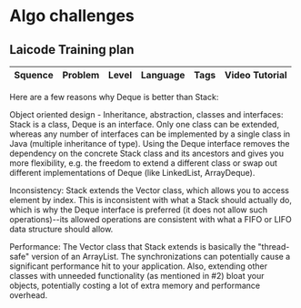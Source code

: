 # Algo challenges

## Laicode Training plan

| Squence | Problem       | Level  | Language  | Tags | Video Tutorial|
|:-------:|:--------------|:------:|:---------:|:----:|:-------------:|


Here are a few reasons why Deque is better than Stack:

Object oriented design - Inheritance, abstraction, classes and interfaces: Stack is a class, Deque is an interface. Only one class can be extended, whereas any number of interfaces can be implemented by a single class in Java (multiple inheritance of type). Using the Deque interface removes the dependency on the concrete Stack class and its ancestors and gives you more flexibility, e.g. the freedom to extend a different class or swap out different implementations of Deque (like LinkedList, ArrayDeque).

Inconsistency: Stack extends the Vector class, which allows you to access element by index. This is inconsistent with what a Stack should actually do, which is why the Deque interface is preferred (it does not allow such operations)--its allowed operations are consistent with what a FIFO or LIFO data structure should allow.

Performance: The Vector class that Stack extends is basically the "thread-safe" version of an ArrayList. The synchronizations can potentially cause a significant performance hit to your application. Also, extending other classes with unneeded functionality (as mentioned in #2) bloat your objects, potentially costing a lot of extra memory and performance overhead.